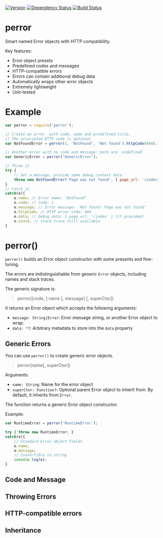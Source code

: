 [![Version](https://badge.fury.io/js/perror.png)](https://npmjs.org/package/perror)
[![Dependency Status](https://gemnasium.com/kolypto/nodejs-perror.png)](https://gemnasium.com/kolypto/nodejs-perror)
[![Build Status](https://travis-ci.org/kolypto/nodejs-perror.png?branch=master)](https://travis-ci.org/kolypto/nodejs-perror)

perror
======
Smart named Error objects with HTTP compatibility.

Key features:

* Error object presets
* Predefined codes and messages
* HTTP-compatible errors
* Errors can contain additional debug data
* Automatically wraps other error objects
* Extremely lightweight
* Unit-tested



Example
=======

```js
var perror = require('perror');

// Create an error  with code, name and predefined title.
// The associated HTTP code is optional
var NotFoundError = perror(1, 'NotFound', 'Not found').httpCode(404);

// Another error with no code and message: both are `undefined`
var GenericError = perror('GenericError');

// Throw it
try {
    // Set a message, provide some debug context data
    throw new NotFoundError('Page was not found', { page_url: '/index' });
}
// Catch it
catch(e){
    e.name; // Error name: 'NotFound'
    e.code; // Code: 1
    e.message; // Error message: 'Not found: Page was not found'
    e.httpCode; // HTTP error code: 404
    e.data; // Debug data: { page_url: '/index' } (if provided)
    e.stack; // stack trace still available
}
```



perror()
========
`perror()` builds an Error object constructor with some presents and fine-tuning.

The errors are indistinguishable from generic `Error` objects, including names and stack traces.

The generic signature is:

> perror([code, ] name [, message] [, superCtor])

It returns an Error object which accepts the following arguments:

* `message: String|Error`: Error message string, or another Error object to wrap.
* `data: *?`: Arbitrary metadata to store into the `data` property


Generic Errors
--------------
You can use `perror()` to create generic error objects.

> perror(name[, superCtor])

Arguments:

* `name: String`: Name for the error object
* `superCtor: Function?`: Optional parent Error object to inherit from. By default, it inherits from `Error`.

The function returns a generic Error object constructor.

Example:

```js
var RuntimeError = perror('RuntimeError');

try { throw new RuntimeError; }
catch(e){
    // Standard Error object fields
    e.name;
    e.message;
    // Convertible to string
    console.log(e);
}
```


Code and Message
----------------

Throwing Errors
---------------

HTTP-compatible errors
----------------------

Inheritance
-----------
